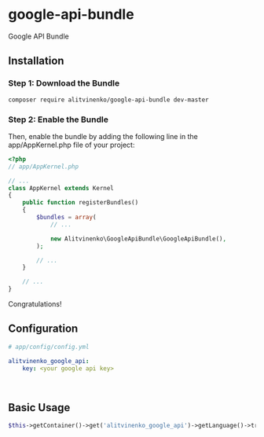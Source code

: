 # google-api-bundle
Google API Bundle

## Installation

### Step 1: Download the Bundle

``` jinja
composer require alitvinenko/google-api-bundle dev-master
```

### Step 2: Enable the Bundle

Then, enable the bundle by adding the following line in the app/AppKernel.php file of your project:

``` php
<?php
// app/AppKernel.php

// ...
class AppKernel extends Kernel
{
    public function registerBundles()
    {
        $bundles = array(
            // ...

            new Alitvinenko\GoogleApiBundle\GoogleApiBundle(),
        );

        // ...
    }

    // ...
}
```

Congratulations!

## Configuration

``` yaml
# app/config/config.yml

alitvinenko_google_api:
    key: <your google api key>
    
    
```
    
## Basic Usage

``` php
$this->getContainer()->get('alitvinenko_google_api')->getLanguage()->translate($words);
```